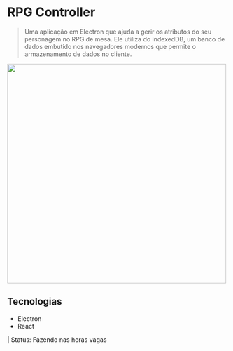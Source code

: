 # RPG Controller
> Uma aplicação em Electron que ajuda a gerir os atributos do seu personagem no RPG de mesa. Ele utiliza do indexedDB, um banco de dados embutido nos navegadores modernos que permite o armazenamento de dados no cliente.

<img src="https://cdn.discordapp.com/attachments/1105267542085345402/1105267686574923806/image.png" width="500">

## Tecnologias
- Electron 
- React

| Status: Fazendo nas horas vagas